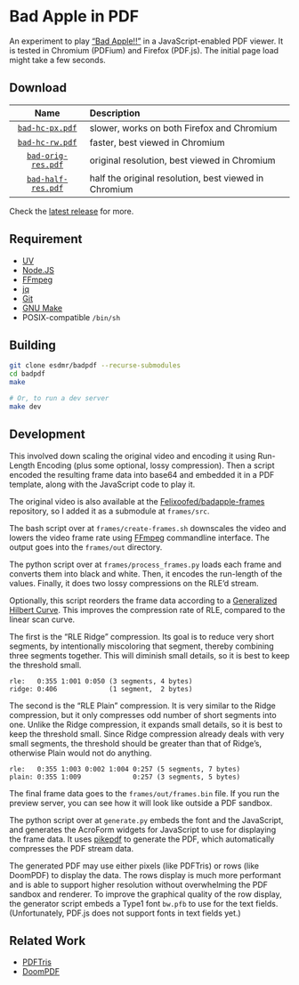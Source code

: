 # Bad Apple in PDF

An experiment to play [“Bad Apple!!”][bad-apple] in a JavaScript-enabled PDF
viewer. It is tested in Chromium (PDFium) and Firefox (PDF.js). The initial page
load might take a few seconds.

## Download

|                                            Name                                             | Description                                           |
| :-----------------------------------------------------------------------------------------: | :---------------------------------------------------- |
|    [`bad-hc-px.pdf`](https://github.com/esdmr/badpdf/releases/download/v2/bad-hc-px.pdf)    | slower, works on both Firefox and Chromium            |
|    [`bad-hc-rw.pdf`](https://github.com/esdmr/badpdf/releases/download/v2/bad-hc-rw.pdf)    | faster, best viewed in Chromium                       |
| [`bad-orig-res.pdf`](https://github.com/esdmr/badpdf/releases/download/v2/bad-orig-res.pdf) | original resolution, best viewed in Chromium          |
| [`bad-half-res.pdf`](https://github.com/esdmr/badpdf/releases/download/v2/bad-half-res.pdf) | half the original resolution, best viewed in Chromium |

Check the [latest release](https://github.com/esdmr/badpdf/releases/latest) for more.

## Requirement

- [UV][uv]
- [Node.JS][nodejs]
- [FFmpeg][ffmpeg]
- [jq][jq]
- [Git][git]
- [GNU Make][make]
- POSIX-compatible `/bin/sh`

## Building

```sh
git clone esdmr/badpdf --recurse-submodules
cd badpdf
make

# Or, to run a dev server
make dev
```

## Development

This involved down scaling the original video and encoding it using
Run-Length Encoding (plus some optional, lossy compression). Then a script
encoded the resulting frame data into base64 and embedded it in a PDF template,
along with the JavaScript code to play it.

The original video is also available at the
[Felixoofed/badapple-frames][badapple-frames] repository, so I added it as a
submodule at `frames/src`.

The bash script over at `frames/create-frames.sh` downscales the video and
lowers the video frame rate using [FFmpeg][ffmpeg] commandline interface. The output goes
into the `frames/out` directory.

The python script over at `frames/process_frames.py` loads each frame and converts
them into black and white. Then, it encodes the run-length of the values.
Finally, it does two lossy compressions on the RLE’d stream.

Optionally, this script reorders the frame data according to a [Generalized
Hilbert Curve][gilbert]. This improves the compression rate of RLE, compared to
the linear scan curve.

The first is the “RLE Ridge” compression. Its goal is to reduce very short
segments, by intentionally miscoloring that segment, thereby combining three
segments together. This will diminish small details, so it is best to keep the
threshold small.

```
rle:   0:355 1:001 0:050 (3 segments, 4 bytes)
ridge: 0:406             (1 segment,  2 bytes)
```
The second is the “RLE Plain” compression. It is very similar to the Ridge
compression, but it only compresses odd number of short segments into one.
Unlike the Ridge compression, it expands small details, so it is best to keep
the threshold small. Since Ridge compression already deals with very small
segments, the threshold should be greater than that of Ridge’s, otherwise Plain
would not do anything.

```
rle:   0:355 1:003 0:002 1:004 0:257 (5 segments, 7 bytes)
plain: 0:355 1:009             0:257 (3 segments, 5 bytes)
```

The final frame data goes to the `frames/out/frames.bin` file. If you run the
preview server, you can see how it will look like outside a PDF sandbox.

The python script over at `generate.py` embeds the font and the JavaScript, and
generates the AcroForm widgets for JavaScript to use for displaying the frame
data. It uses [pikepdf][pikepdf] to generate the PDF, which automatically
compresses the PDF stream data.

The generated PDF may use either pixels (like PDFTris) or rows (like DoomPDF) to
display the data. The rows display is much more performant and is able to
support higher resolution without overwhelming the PDF sandbox and renderer. To
improve the graphical quality of the row display, the generator script embeds a
Type1 font `bw.pfb` to use for the text fields. (Unfortunately, PDF.js does not
support fonts in text fields yet.)

## Related Work

- [PDFTris][pdftris]
- [DoomPDF][doompdf]

[bad-apple]: https://www.youtube.com/watch?v=i41KoE0iMYU
[badapple-frames]: https://github.com/Felixoofed/badapple-frames
[pdftris]: https://github.com/ThomasRinsma/pdftris
[doompdf]: https://github.com/ading2210/doompdf
[uv]: https://docs.astral.sh/uv/
[ffmpeg]: https://www.ffmpeg.org/
[make]: https://www.gnu.org/software/make/
[git]: https://git-scm.com/
[gilbert]: https://github.com/jakubcerveny/gilbert
[nodejs]: https://nodejs.org/
[jq]: https://jqlang.github.io/jq/
[pikepdf]: https://pikepdf.readthedocs.io/

